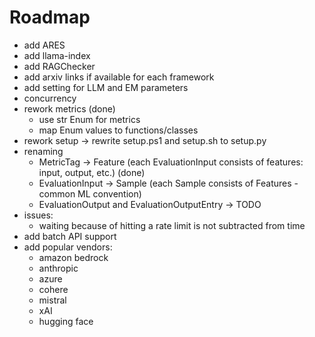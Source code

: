 # Roadmap

- add ARES
- add llama-index
- add RAGChecker
- add arxiv links if available for each framework
- add setting for LLM and EM parameters
- concurrency
- rework metrics (done)
  - use str Enum for metrics
  - map Enum values to functions/classes
- rework setup -> rewrite setup.ps1 and setup.sh to setup.py
- renaming
  - MetricTag -> Feature (each EvaluationInput consists of features: input, output, etc.) (done)
  - EvaluationInput -> Sample (each Sample consists of Features - common ML convention)
  - EvaluationOutput and EvaluationOutputEntry -> TODO
- issues:
  - waiting because of hitting a rate limit is not subtracted from time
- add batch API support
- add popular vendors:
  - amazon bedrock
  - anthropic
  - azure
  - cohere
  - mistral
  - xAI
  - hugging face
